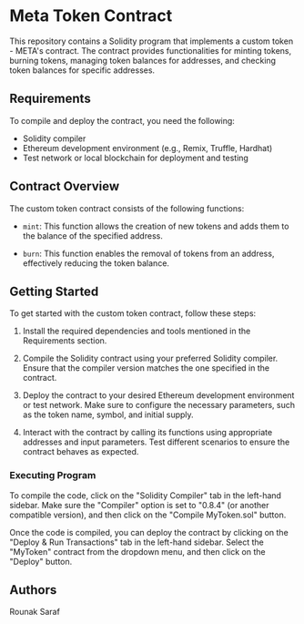 # Meta Token Contract

This repository contains a Solidity program that implements a custom token - META's contract. The contract provides functionalities for minting tokens, burning tokens, managing token balances for addresses, and checking token balances for specific addresses.

## Requirements

To compile and deploy the contract, you need the following:

- Solidity compiler
- Ethereum development environment (e.g., Remix, Truffle, Hardhat)
- Test network or local blockchain for deployment and testing

## Contract Overview

The custom token contract consists of the following functions:

- `mint`: This function allows the creation of new tokens and adds them to the balance of the specified address. 

- `burn`: This function enables the removal of tokens from an address, effectively reducing the token balance. 

## Getting Started

To get started with the custom token contract, follow these steps:

1. Install the required dependencies and tools mentioned in the Requirements section.

2. Compile the Solidity contract using your preferred Solidity compiler. Ensure that the compiler version matches the one specified in the contract.

3. Deploy the contract to your desired Ethereum development environment or test network. Make sure to configure the necessary parameters, such as the token name, symbol, and initial supply.

4. Interact with the contract by calling its functions using appropriate addresses and input parameters. Test different scenarios to ensure the contract behaves as expected.

### Executing Program 

To compile the code, click on the "Solidity Compiler" tab in the left-hand sidebar. Make sure the "Compiler" option is set to "0.8.4" (or another compatible version), and then click on the "Compile MyToken.sol" button.

Once the code is compiled, you can deploy the contract by clicking on the "Deploy & Run Transactions" tab in the left-hand sidebar. Select the "MyToken" contract from the dropdown menu, and then click on the "Deploy" button.

## Authors

Rounak Saraf
